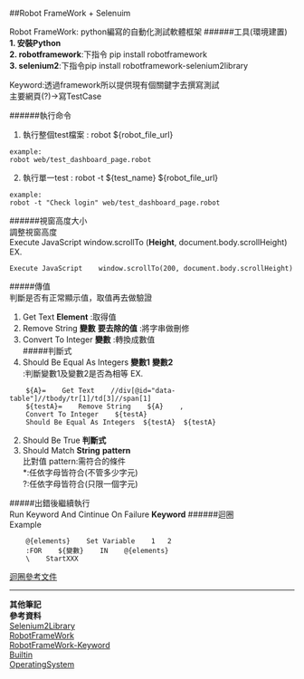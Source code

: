 ##Robot FrameWork + Selenuim    

Robot FrameWork: python編寫的自動化測試軟體框架
######工具(環境建置)     
**1. 安裝Python**   
**2. robotframework**:下指令 pip install robotframework   
**3. selenium2**:下指令pip install robotframework-selenium2library

Keyword:透過framework所以提供現有個關鍵字去撰寫測試   
主要網頁(?)->寫TestCase   

######執行命令   
1. 執行整個test檔案 :
robot ${robot_file_url}
```
example:
robot web/test_dashboard_page.robot
```

2. 執行單一test :
robot -t ${test_name} ${robot_file_url}
```
example:
robot -t "Check login" web/test_dashboard_page.robot
```

######視窗高度大小  
調整視窗高度  
Execute JavaScript    window.scrollTo (**Height**, document.body.scrollHeight)  
EX.
```
Execute JavaScript    window.scrollTo(200, document.body.scrollHeight)
```

#####傳值  
判斷是否有正常顯示值，取值再去做驗證  
1. Get Text **Element**  :取得值 
2. Remove String  **變數**  **要去除的值**  :將字串做刪修
3. Convert To Integer **變數** :轉換成數值  
#####判斷式   
1. Should Be Equal As Integers  **變數1**  **變數2**   
   :判斷變數1及變數2是否為相等
EX.
```
    ${A}=    Get Text    //div[@id="data-table"]//tbody/tr[1]/td[3]//span[1]
    ${testA}=    Remove String    ${A}    ,
    Convert To Integer    ${testA}
    Should Be Equal As Integers  ${testA}  ${testA}
```
2. Should Be True    **判斷式**
3. Should Match  **String**  **pattern**  
比對值 pattern:需符合的條件  
*:任依字母皆符合(不管多少字元)  
?:任依字母皆符合(只限一個字元) 

#####出錯後繼續執行  
  Run Keyword And Cintinue On Failure  **Keyword** 
######迴圈  
Example
```
    @{elements}    Set Variable    1   2
    :FOR    ${變數}    IN    @{elements}
    \    StartXXX
```   
[迴圈參考文件](http://robotframework.org/robotframework/latest/RobotFrameworkUserGuide.html#for-loops) 

---
**其他筆記**   
**參考資料**   
[Selenium2Library](http://robotframework.org/Selenium2Library/Selenium2Library.html)   
[RobotFrameWork](http://robotframework.org/robotframework/)   
[RobotFrameWork-Keyword](https://hk.saowen.com/a/3a579b1de918bef204e556cec8d16ae82b6c5312417d37e750e6127d1c9bf6f6)  
[Builtin](http://robotframework.org/robotframework/latest/libraries/BuiltIn.html)  
[OperatingSystem](http://robotframework.org/robotframework/latest/libraries/OperatingSystem.html)
